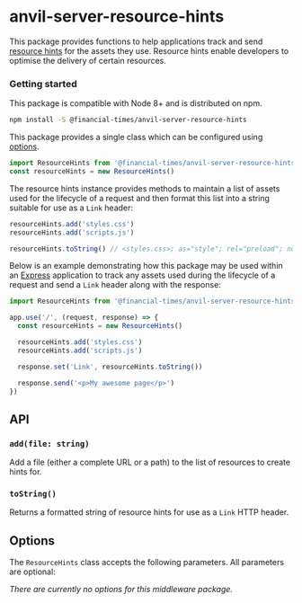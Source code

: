 # anvil-server-resource-hints

This package provides functions to help applications track and send [resource hints] for the assets they use. Resource hints enable developers to optimise the delivery of certain resources.

[resource hints]: https://www.w3.org/TR/resource-hints/


### Getting started

This package is compatible with Node 8+ and is distributed on npm.

```bash
npm install -S @financial-times/anvil-server-resource-hints
```

This package provides a single class which can be configured using [options](#options).

```js
import ResourceHints from '@financial-times/anvil-server-resource-hints'
const resourceHints = new ResourceHints()
```

The resource hints instance provides methods to maintain a list of assets used for the lifecycle of a request and then format this list into a string suitable for use as a `Link` header:

```js
resourceHints.add('styles.css')
resourceHints.add('scripts.js')

resourceHints.toString() // <styles.css>; as="style"; rel="preload"; nopush, <scripts.js>; as="script"; rel="preload"; nopush
```

Below is an example demonstrating how this package may be used within an [Express] application to track any assets used during the lifecycle of a request and send a `Link` header along with the response:

```js
import ResourceHints from '@financial-times/anvil-server-resource-hints'

app.use('/', (request, response) => {
  const resourceHints = new ResourceHints()

  resourceHints.add('styles.css')
  resourceHints.add('scripts.js')

  response.set('Link', resourceHints.toString())

  response.send('<p>My awesome page</p>')
})
```

[Express]: https://expressjs.com/


## API

### `add(file: string)`

Add a file (either a complete URL or a path) to the list of resources to create hints for.

### `toString()`

Returns a formatted string of resource hints for use as a `Link` HTTP header.


## Options

The `ResourceHints` class accepts the following parameters. All parameters are optional:

_There are currently no options for this middleware package._
